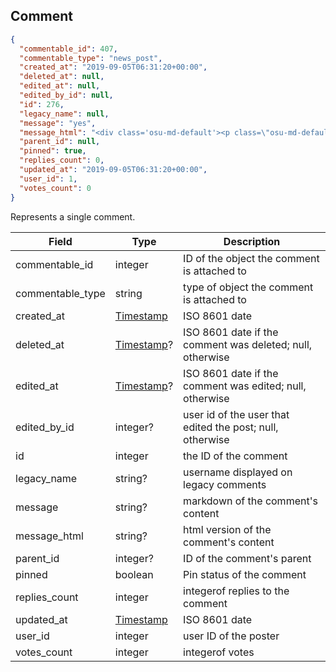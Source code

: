 ## Comment
```json
{
  "commentable_id": 407,
  "commentable_type": "news_post",
  "created_at": "2019-09-05T06:31:20+00:00",
  "deleted_at": null,
  "edited_at": null,
  "edited_by_id": null,
  "id": 276,
  "legacy_name": null,
  "message": "yes",
  "message_html": "<div class='osu-md-default'><p class=\"osu-md-default__paragraph\">yes</p>\n</div>",
  "parent_id": null,
  "pinned": true,
  "replies_count": 0,
  "updated_at": "2019-09-05T06:31:20+00:00",
  "user_id": 1,
  "votes_count": 0
}
```

Represents a single comment.

Field            | Type                     | Description
---------------- | ------------------------ | ------------------
commentable_id   | integer                  | ID of the object the comment is attached to
commentable_type | string                   | type of object the comment is attached to
created_at       | [Timestamp](#timestamp)  | ISO 8601 date
deleted_at       | [Timestamp](#timestamp)? | ISO 8601 date if the comment was deleted; null, otherwise
edited_at        | [Timestamp](#timestamp)? | ISO 8601 date if the comment was edited; null, otherwise
edited_by_id     | integer?                 | user id of the user that edited the post; null, otherwise
id               | integer                  | the ID of the comment
legacy_name      | string?                  | username displayed on legacy comments
message          | string?                  | markdown of the comment's content
message_html     | string?                  | html version of the comment's content
parent_id        | integer?                 | ID of the comment's parent
pinned           | boolean                  | Pin status of the comment
replies_count    | integer                  | integerof replies to the comment
updated_at       | [Timestamp](#timestamp)  | ISO 8601 date
user_id          | integer                  | user ID of the poster
votes_count      | integer                  | integerof votes
